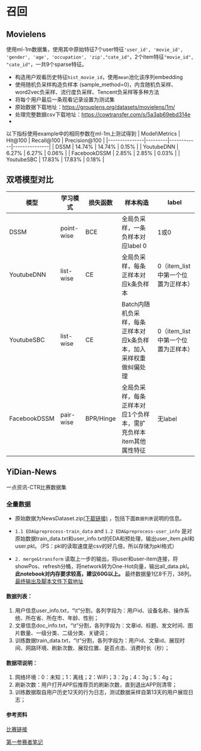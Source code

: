 # 召回

## Movielens

使用ml-1m数据集，使用其中原始特征7个user特征`'user_id', 'movie_id', 'gender', 'age', 'occupation', 'zip',"cate_id"`，2个item特征`"movie_id", "cate_id"`，一共9个sparse特征。

- 构造用户观看历史特征``hist_movie_id``，使用`mean`池化该序列embedding
- 使用随机负采样构造负样本 (sample_method=0)，内含随机负采样、word2vec负采样、流行度负采样、Tencent负采样等多种方法
- 将每个用户最后一条观看记录设置为测试集
- 原始数据下载地址：https://grouplens.org/datasets/movielens/1m/
- 处理完整数据csv下载地址：https://cowtransfer.com/s/5a3ab69ebd314e
- 
以下指标使用example中的相同参数在ml-1m上测试得到
| Model\Metrics | Hit@100 | Recall@100 | Precision@100 |
|---------------|---------|------------|---------------|
| DSSM          | 14.74%  | 14.74%     | 0.15%         |
| YoutubeDNN    | 6.27%   | 6.27%      | 0.06%         |
| FacebookDSSM  | 2.85%   | 2.85%      | 0.03%         |
| YoutubeSBC    | 17.83%  | 17.83%     | 0.18%         |



## 双塔模型对比

| 模型         | 学习模式   | 损失函数  | 样本构造                                                     | label                              |
| ------------ | ---------- | --------- | ------------------------------------------------------------ | ---------------------------------- |
| DSSM         | point-wise | BCE       | 全局负采样，一条负样本对应label 0                            | 1或0                               |
| YoutubeDNN   | list-wise  | CE        | 全局负采样，每条正样本对应k条负样本                          | 0（item_list中第一个位置为正样本） |
| YoutubeSBC   | list-wise  | CE        | Batch内随机负采样，每条正样本对应k条负样本，加入采样权重做纠偏处理 | 0（item_list中第一个位置为正样本） |
| FacebookDSSM | pair-wise  | BPR/Hinge | 全局负采样，每条正样本对应1个负样本，需扩充负样本item其他属性特征 | 无label                            |



## YiDian-News
一点资讯-CTR比赛数据集

### 全量数据
* 原始数据为NewsDataset.zip[(下载链接)](https://cowtransfer.com/s/7ee14d7550d749) ，包括下面`数据列表`说明的信息。

* `1.1 EDA&preprocess-train_data` and `1.2 EDA&preprocess-user_info` 是对原始数据train_data.txt和user_info.txt的EDA和预处理，输出user_item.pkl和user.pkl。（PS：pkl的读取速度是csv的好几倍，所以存储为pkl格式）

* `2. merge&transform` 读取上一步的输出，将user和user-item连接，将showPos、refresh分桶，将network转为One-Hot向量，输出all_data.pkl。**此notebook对内存要求较高，建议60G以上。** 最终数据量1亿8千万，38列。[最终输出及脚本文件下载地址](https://cowtransfer.com/s/46f663bc4fce42)

#### 数据列表：
1. 用户信息user_info.txt，“\t”分割，各列字段为：用户id、设备名称、操作系统、所在省、所在市、年龄、性别； 
2. 文章信息doc_info.txt，“\t”分割，各列字段为：文章id、标题、发文时间、图片数量、一级分类、二级分类、关键词；
3. 训练数据train_data.txt，“\t”分割，各列字段为：用户id、文章id、展现时间、网路环境、刷新次数、展现位置、是否点击、消费时长（秒）；

#### 数据项说明：
1. 网络环境：0：未知；1：离线；2：WiFi；3：2g；4：3g；5：4g；
2. 刷新次数：用户打开APP后推荐页的刷新次数，直到退出APP则清零；
3. 训练数据取自用户历史12天的行为日志，测试数据采样自第13天的用户展现日志；

#### 参考资料
[比赛链接](https://tech.yidianzixun.com/competition/#/)

[第一参赛者笔记](https://www.logicjake.xyz/2021/09/20/%E4%B8%80%E7%82%B9%E8%B5%84%E8%AE%AF%E6%8A%80%E6%9C%AF%E7%BC%96%E7%A8%8B%E5%A4%A7%E8%B5%9BCTR%E8%B5%9B%E9%81%93-%E8%B5%9B%E5%90%8E%E6%80%BB%E7%BB%93/)
